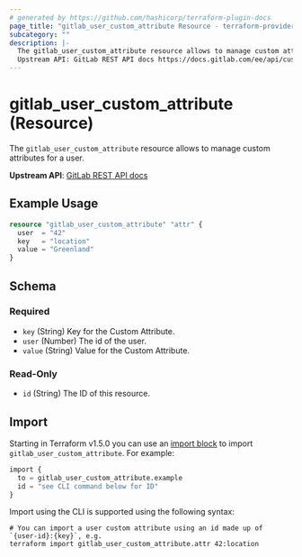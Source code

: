 ```yaml
---
# generated by https://github.com/hashicorp/terraform-plugin-docs
page_title: "gitlab_user_custom_attribute Resource - terraform-provider-gitlab"
subcategory: ""
description: |-
  The gitlab_user_custom_attribute resource allows to manage custom attributes for a user.
  Upstream API: GitLab REST API docs https://docs.gitlab.com/ee/api/custom_attributes.html
---
```


# gitlab_user_custom_attribute (Resource)

The `gitlab_user_custom_attribute` resource allows to manage custom attributes for a user.

**Upstream API**: [GitLab REST API docs](https://docs.gitlab.com/ee/api/custom_attributes.html)

## Example Usage

```terraform
resource "gitlab_user_custom_attribute" "attr" {
  user  = "42"
  key   = "location"
  value = "Greenland"
}
```

<!-- schema generated by tfplugindocs -->
## Schema

### Required

- `key` (String) Key for the Custom Attribute.
- `user` (Number) The id of the user.
- `value` (String) Value for the Custom Attribute.

### Read-Only

- `id` (String) The ID of this resource.

## Import

Starting in Terraform v1.5.0 you can use an [import block](https://developer.hashicorp.com/terraform/language/import) to import `gitlab_user_custom_attribute`. For example:
```terraform
import {
  to = gitlab_user_custom_attribute.example
  id = "see CLI command below for ID"
}
```

Import using the CLI is supported using the following syntax:

```shell
# You can import a user custom attribute using an id made up of `{user-id}:{key}`, e.g.
terraform import gitlab_user_custom_attribute.attr 42:location
```
